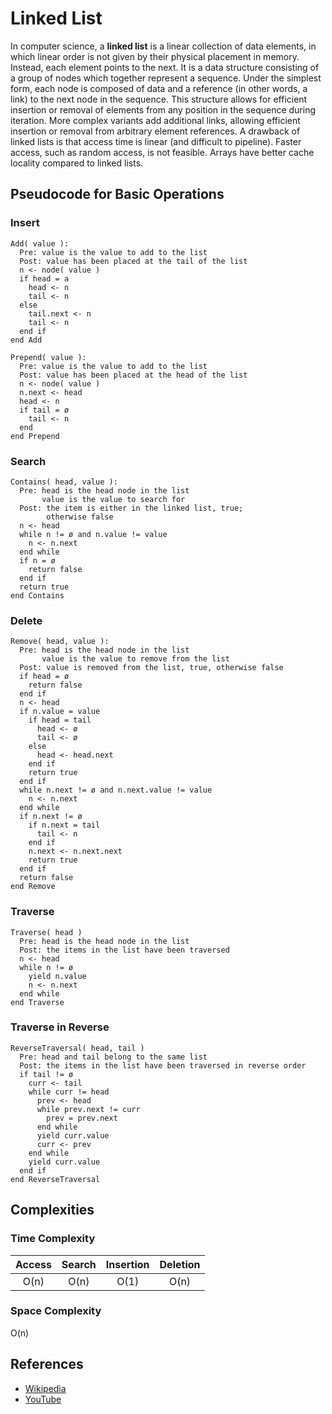 # Linked List

In computer science, a **linked list** is a linear collection of data elements, in which linear order is not given by their physical placement in memory. Instead, each element points to the next. It is a data structure consisting of a group of nodes which together represent a sequence. Under the simplest form, each node is composed of data and a reference (in other words, a link) to the next node in the sequence. This structure allows for efficient insertion or removal of elements from any position in the sequence during iteration. More complex variants add additional links, allowing efficient insertion or removal from arbitrary element references. A drawback of linked lists is that access time is linear (and difficult to pipeline). Faster access, such as random access, is not feasible. Arrays have better cache locality compared to linked lists.

## Pseudocode for Basic Operations

### Insert
```
Add( value ):
  Pre: value is the value to add to the list
  Post: value has been placed at the tail of the list
  n <- node( value )
  if head = a
    head <- n
    tail <- n
  else
    tail.next <- n
    tail <- n
  end if
end Add
```

```
Prepend( value ):
  Pre: value is the value to add to the list
  Post: value has been placed at the head of the list
  n <- node( value )
  n.next <- head
  head <- n
  if tail = ø
    tail <- n
  end
end Prepend
```

### Search
```
Contains( head, value ):
  Pre: head is the head node in the list
       value is the value to search for
  Post: the item is either in the linked list, true;
        otherwise false
  n <- head
  while n != ø and n.value != value
    n <- n.next
  end while
  if n = ø
    return false
  end if
  return true
end Contains
```

### Delete
```
Remove( head, value ):
  Pre: head is the head node in the list
       value is the value to remove from the list
  Post: value is removed from the list, true, otherwise false
  if head = ø
    return false
  end if
  n <- head
  if n.value = value
    if head = tail
      head <- ø
      tail <- ø
    else
      head <- head.next
    end if
    return true
  end if
  while n.next != ø and n.next.value != value
    n <- n.next
  end while
  if n.next != ø
    if n.next = tail
      tail <- n
    end if
    n.next <- n.next.next
    return true
  end if
  return false
end Remove
```

### Traverse
```
Traverse( head )
  Pre: head is the head node in the list
  Post: the items in the list have been traversed
  n <- head
  while n != ø
    yield n.value
    n <- n.next
  end while
end Traverse
```

### Traverse in Reverse
```
ReverseTraversal( head, tail )
  Pre: head and tail belong to the same list
  Post: the items in the list have been traversed in reverse order
  if tail != ø
    curr <- tail
    while curr != head
      prev <- head
      while prev.next != curr
        prev = prev.next
      end while
      yield curr.value
      curr <- prev
    end while
    yield curr.value
  end if
end ReverseTraversal
```

## Complexities

### Time Complexity

| Access     | Search     | Insertion  | Deletion   |
| :--------: | :--------: | :--------: | :--------: |
| O(n)       | O(n)       | O(1)       | O(n)       |

### Space Complexity

O(n)

## References

- [Wikipedia](https://en.wikipedia.org/wiki/Linked_list)
- [YouTube](https://www.youtube.com/watch?v=njTh_OwMljA&index=2&t=1s&list=PLLXdhg_r2hKA7DPDsunoDZ-Z769jWn4R8)